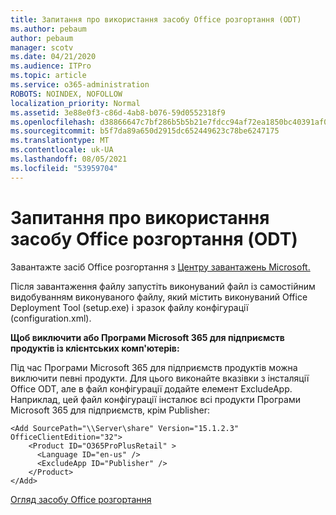 ```yaml
---
title: Запитання про використання засобу Office розгортання (ODT)
ms.author: pebaum
author: pebaum
manager: scotv
ms.date: 04/21/2020
ms.audience: ITPro
ms.topic: article
ms.service: o365-administration
ROBOTS: NOINDEX, NOFOLLOW
localization_priority: Normal
ms.assetid: 3e88e0f3-c86d-4ab8-b076-59d0552318f9
ms.openlocfilehash: d38866647c7bf286b5b5b21e7fdcc94af72ea1850bc40391af077aa230b8b4fd
ms.sourcegitcommit: b5f7da89a650d2915dc652449623c78be6247175
ms.translationtype: MT
ms.contentlocale: uk-UA
ms.lasthandoff: 08/05/2021
ms.locfileid: "53959704"
---
```

# <a name="questions-about-how-to-use-the-office-deployment-tool-odt"></a>Запитання про використання засобу Office розгортання (ODT)

Завантажте засіб Office розгортання з [Центру завантажень Microsoft.](https://go.microsoft.com/fwlink/p/?LinkID=626065)
  
Після завантаження файлу запустіть виконуваний файл із самостійним видобуванням виконуваного файлу, який містить виконуваний Office Deployment Tool (setup.exe) і зразок файлу конфігурації (configuration.xml).
  
 **Щоб виключити або Програми Microsoft 365 для підприємств продуктів із клієнтських комп'ютерів:**
  
Під час Програми Microsoft 365 для підприємств продуктів можна виключити певні продукти. Для цього виконайте вказівки з інсталяції Office ODT, але в файл конфігурації додайте елемент ExcludeApp. Наприклад, цей файл конфігурації інсталює всі продукти Програми Microsoft 365 для підприємств, крім Publisher:
  
```
<Add SourcePath="\\Server\share" Version="15.1.2.3" OfficeClientEdition="32">
    <Product ID="O365ProPlusRetail" >
      <Language ID="en-us" />
      <ExcludeApp ID="Publisher" />
    </Product>
</Add>
```

[Огляд засобу Office розгортання](https://docs.microsoft.com/deployoffice/overview-office-deployment-tool)
  

